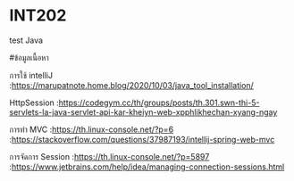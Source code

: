 # INT202
test Java

#ข้อมูลเนื้อหา

การใช้ intelliJ :https://marupatnote.home.blog/2020/10/03/java_tool_installation/

HttpSession :https://codegym.cc/th/groups/posts/th.301.swn-thi-5-servlets-la-java-servlet-api-kar-kheiyn-web-xpphlikhechan-xyang-ngay

การทำ MVC :https://th.linux-console.net/?p=6
          <br> :https://stackoverflow.com/questions/37987193/intellij-spring-web-mvc

การจัดการ Session :https://th.linux-console.net/?p=5897
           <br>    :https://www.jetbrains.com/help/idea/managing-connection-sessions.html
